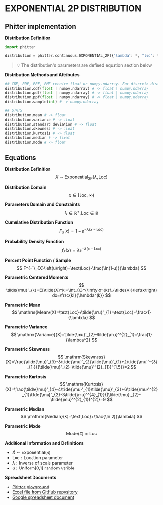 # EXPONENTIAL 2P DISTRIBUTION

## Phitter implementation

**Distribution Definition**

```python
import phitter

distribution = phitter.continuous.EXPONENTIAL_2P({"lambda": *, "loc": *})
```

> 💡 The distribution's parameters are defined equation section below

**Distribution Methods and Attributes**

```python
## CDF, PDF, PPF, PMF receive float or numpy.ndarray. For discrete distributions PMF instead of PDF. Parameters notation are in description of ditribution
distribution.cdf(float | numpy.ndarray) # -> float | numpy.ndarray
distribution.pdf(float | numpy.ndarray) # -> float | numpy.ndarray
distribution.ppf(float | numpy.ndarray) # -> float | numpy.ndarray
distribution.sample(int) # -> numpy.ndarray

## STATS
distribution.mean # -> float
distribution.variance # -> float
distribution.standard_deviation # -> float
distribution.skewness # -> float
distribution.kurtosis # -> float
distribution.median # -> float
distribution.mode # -> float
```

## Equations

**Distribution Definition**
$$ X\sim\mathrm{Exponential_{2P}}\left(\lambda,\text{Loc}\right) $$

**Distribution Domain**
$$ x\in\left[\text{Loc},\infty\right) $$

**Parameters Domain and Constraints**
$$ \lambda\in\mathbb{R}^{+}, \text{Loc}\in\mathbb{R} $$

**Cumulative Distribution Function**
$$ F_{X}\left(x\right)=1-e^{-\lambda (x-\text{Loc})} $$

**Probability Density Function**
$$ f_{X}\left(x\right)=\lambda e^{-\lambda (x-\text{Loc})} $$

**Percent Point Function / Sample**
$$ F^{-1}_{X}\left(u\right)=\text{Loc}-\frac{\ln(1-u)}{\lambda} $$

**Parametric Centered Moments**
$$ \tilde{\mu}'_{k}=E[\tilde{X}^k]=\int_{0}^{\infty}x^{k}f_{\tilde{X}}\left(x\right)dx=\frac{k!}{\lambda^{k}} $$

**Parametric Mean**
$$ \mathrm{Mean}(X)=\text{Loc}+\tilde{\mu}'_{1}=\text{Loc}+\frac{1}{\lambda} $$

**Parametric Variance**
$$ \mathrm{Variance}(X)=\tilde{\mu}'_{2}-\tilde{\mu}'^{2}_{1}=\frac{1}{\lambda^2} $$

**Parametric Skewness**
$$ \mathrm{Skewness}(X)=\frac{\tilde{\mu}'_{3}-3\tilde{\mu}'_{2}\tilde{\mu}'_{1}+2\tilde{\mu}'^{3}_{1}}{(\tilde{\mu}'_{2}-\tilde{\mu}'^{2}_{1})^{1.5}}=2 $$

**Parametric Kurtosis**
$$ \mathrm{Kurtosis}(X)=\frac{\tilde{\mu}'_{4}-4\tilde{\mu}'_{1}\tilde{\mu}'_{3}+6\tilde{\mu}'^{2}_{1}\tilde{\mu}'_{2}-3\tilde{\mu}'^{4}_{1}}{(\tilde{\mu}'_{2}-\tilde{\mu}'^{2}_{1})^{2}}=9 $$

**Parametric Median**
$$ \mathrm{Median}(X)=\text{Loc}+\frac{\ln 2}{\lambda} $$

**Parametric Mode**
$$ \mathrm{Mode}(X)=\text{Loc} $$

**Additional Information and Definitions**
- $\tilde{X}\sim\mathrm{Exponential}\left(\lambda\right)$
- $\text{Loc}:\text{Location parameter}$
- $\lambda:\text{Inverse of scale parameter}$
- $u:\text{Uniform[0,1] random varible}$

**Spreadsheet Documents**

-   [Phitter playground](https://phitter.io/distributions/continuous/exponential_2p)
-   [Excel file from GitHub repository](https://github.com/phitterio/phitter-files/blob/main/continuous/exponential_2p.xlsx)
-   [Google spreadsheet document](https://docs.google.com/spreadsheets/d/1XtrdS8iSCM1l33rbaXSz1uWZ3vnQsYPK-07NYE-ZYBs)
    